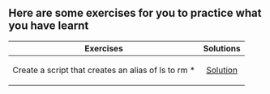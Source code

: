 ## Here are some exercises for you to practice what you have learnt
|    Exercises                                                      | Solutions |
| -------------                                                     |:-------------:|
| Create a script that creates an alias of  ls to rm *| <a href="./0x03-shell_variables_expansions/0-alias"><p>Solution</p></a>     |
